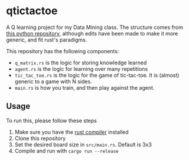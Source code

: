 # qtictactoe
A Q learning project for my Data Mining class. The structure comes from [this python repository](https://github.com/alirezamika/tutorials/tree/master/qtictactoe), although edits have been made to make it more generic, and fit rust's paradigms.

This repository has the following components:
- `q_matrix.rs` is the logic for storing knowledge learned
- `agent.rs` is the logic for learning over many repetitions
- `tic_tac_toe.rs` is the logic for the game of tic-tac-toe. It is (almost) generic to a game with N sides.
- `main.rs` is how you train, and then play against the agent.

## Usage
To run this, please follow these steps
1. Make sure you have the [rust compiler](https://www.rust-lang.org/tools/install) installed
1. Clone this repository
1. Set the desired board size in `src/main.rs`. Default is 3x3
1. Compile and run with `cargo run --release`
